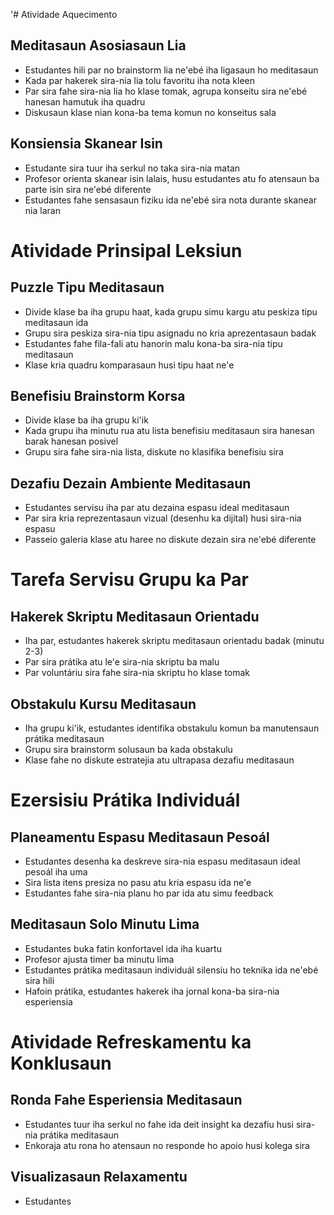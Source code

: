 '# Atividade Aquecimento

## Meditasaun Asosiasaun Lia
- Estudantes hili par no brainstorm lia ne'ebé iha ligasaun ho meditasaun
- Kada par hakerek sira-nia lia tolu favoritu iha nota kleen
- Par sira fahe sira-nia lia ho klase tomak, agrupa konseitu sira ne'ebé hanesan hamutuk iha quadru
- Diskusaun klase nian kona-ba tema komun no konseitus sala

## Konsiensia Skanear Isin
- Estudante sira tuur iha serkul no taka sira-nia matan
- Profesor orienta skanear isin lalais, husu estudantes atu fo atensaun ba parte isin sira ne'ebé diferente
- Estudantes fahe sensasaun fiziku ida ne'ebé sira nota durante skanear nia laran

# Atividade Prinsipal Leksiun

## Puzzle Tipu Meditasaun
- Divide klase ba iha grupu haat, kada grupu simu kargu atu peskiza tipu meditasaun ida
- Grupu sira peskiza sira-nia tipu asignadu no kria aprezentasaun badak
- Estudantes fahe fila-fali atu hanorin malu kona-ba sira-nia tipu meditasaun
- Klase kria quadru komparasaun husi tipu haat ne'e

## Benefisiu Brainstorm Korsa
- Divide klase ba iha grupu ki'ik
- Kada grupu iha minutu rua atu lista benefisiu meditasaun sira hanesan barak hanesan posivel
- Grupu sira fahe sira-nia lista, diskute no klasifika benefisiu sira

## Dezafiu Dezain Ambiente Meditasaun
- Estudantes servisu iha par atu dezaina espasu ideal meditasaun
- Par sira kria reprezentasaun vizual (desenhu ka dijital) husi sira-nia espasu
- Passeio galeria klase atu haree no diskute dezain sira ne'ebé diferente

# Tarefa Servisu Grupu ka Par

## Hakerek Skriptu Meditasaun Orientadu
- Iha par, estudantes hakerek skriptu meditasaun orientadu badak (minutu 2-3)
- Par sira prátika atu le'e sira-nia skriptu ba malu
- Par voluntáriu sira fahe sira-nia skriptu ho klase tomak

## Obstakulu Kursu Meditasaun
- Iha grupu ki'ik, estudantes identifika obstakulu komun ba manutensaun prátika meditasaun
- Grupu sira brainstorm solusaun ba kada obstakulu
- Klase fahe no diskute estratejia atu ultrapasa dezafiu meditasaun

# Ezersisiu Prátika Individuál

## Planeamentu Espasu Meditasaun Pesoál
- Estudantes desenha ka deskreve sira-nia espasu meditasaun ideal pesoál iha uma
- Sira lista itens presiza no pasu atu kria espasu ida ne'e
- Estudantes fahe sira-nia planu ho par ida atu simu feedback

## Meditasaun Solo Minutu Lima
- Estudantes buka fatin konfortavel ida iha kuartu
- Profesor ajusta timer ba minutu lima
- Estudantes prátika meditasaun individuál silensiu ho teknika ida ne'ebé sira hili
- Hafoin prátika, estudantes hakerek iha jornal kona-ba sira-nia esperiensia

# Atividade Refreskamentu ka Konklusaun

## Ronda Fahe Esperiensia Meditasaun
- Estudantes tuur iha serkul no fahe ida deit insight ka dezafiu husi sira-nia prátika meditasaun
- Enkoraja atu rona ho atensaun no responde ho apoio husi kolega sira

## Visualizasaun Relaxamentu
- Estudantes